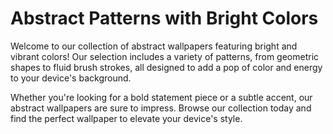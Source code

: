 <!--
Write me markdown content of website with wallpaper:

"An abstract pattern with bright colors"

The header of the page should not be copy of the text but rather a real content of the website which is using this wallpaper.
-->

<!--font:Montserrat-->

# Abstract Patterns with Bright Colors

Welcome to our collection of abstract wallpapers featuring bright and vibrant colors! Our selection includes a variety of patterns, from geometric shapes to fluid brush strokes, all designed to add a pop of color and energy to your device's background.

Whether you're looking for a bold statement piece or a subtle accent, our abstract wallpapers are sure to impress. Browse our collection today and find the perfect wallpaper to elevate your device's style.
